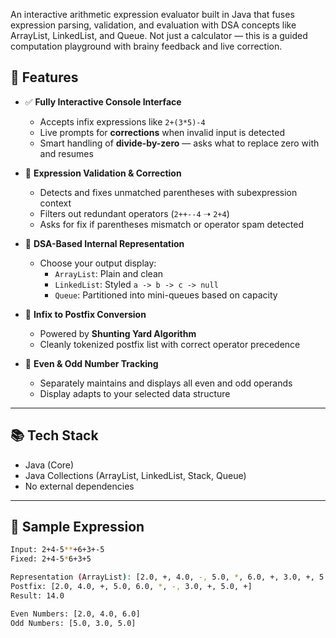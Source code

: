 An interactive arithmetic expression evaluator built in Java that fuses expression parsing, validation, and evaluation with DSA concepts like ArrayList, LinkedList, and Queue. Not just a calculator — this is a guided computation playground with brainy feedback and live correction.

## 🚀 Features

- ✅ **Fully Interactive Console Interface**
  - Accepts infix expressions like `2+(3*5)-4`
  - Live prompts for **corrections** when invalid input is detected
  - Smart handling of **divide-by-zero** — asks what to replace zero with and resumes

- 🧼 **Expression Validation & Correction**
  - Detects and fixes unmatched parentheses with subexpression context
  - Filters out redundant operators (`2++--4` ➝ `2+4`)
  - Asks for fix if parentheses mismatch or operator spam detected

- 🧠 **DSA-Based Internal Representation**
  - Choose your output display:
    - `ArrayList`: Plain and clean
    - `LinkedList`: Styled `a -> b -> c -> null`
    - `Queue`: Partitioned into mini-queues based on capacity

- 🔀 **Infix to Postfix Conversion**
  - Powered by **Shunting Yard Algorithm**
  - Cleanly tokenized postfix list with correct operator precedence

- 🔢 **Even & Odd Number Tracking**
  - Separately maintains and displays all even and odd operands
  - Display adapts to your selected data structure

---

## 📚 Tech Stack

- Java (Core)
- Java Collections (ArrayList, LinkedList, Stack, Queue)
- No external dependencies

---

## 🧪 Sample Expression

```bash
Input: 2+4-5**+6+3+-5
Fixed: 2+4-5*6+3+5

Representation (ArrayList): [2.0, +, 4.0, -, 5.0, *, 6.0, +, 3.0, +, 5.0]  
Postfix: [2.0, 4.0, +, 5.0, 6.0, *, -, 3.0, +, 5.0, +]  
Result: 14.0

Even Numbers: [2.0, 4.0, 6.0]  
Odd Numbers: [5.0, 3.0, 5.0]
